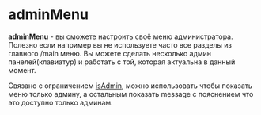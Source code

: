 # adminMenu

**adminMenu** - вы сможете настроить своё меню администратора. Полезно если например вы не используете часто все разделы из главного /main меню. Вы можете сделать несколько админ панелей(клавиатур) и работать с той, которая актуальна в данный момент.

Связано с ограничением [isAdmin](/docs/ext/restrictions), можно использовать чтобы показать меню только админу, а остальным показать message с пояснением что это доступно только админам.




